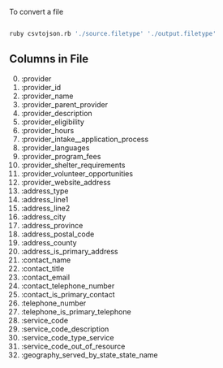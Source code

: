 
To convert a file 

```bash

ruby csvtojson.rb './source.filetype' './output.filetype'

```

## Columns in File 
0. :provider
1. :provider_id
2. :provider_name
3. :provider_parent_provider
4. :provider_description
5. :provider_eligibility
6. :provider_hours
7. :provider_intake__application_process
8. :provider_languages
9. :provider_program_fees
10. :provider_shelter_requirements
11. :provider_volunteer_opportunities
12. :provider_website_address
13. :address_type
14. :address_line1
15. :address_line2
16. :address_city
17. :address_province
18. :address_postal_code
19. :address_county
20. :address_is_primary_address
21. :contact_name
22. :contact_title
23. :contact_email
24. :contact_telephone_number
25. :contact_is_primary_contact
26. :telephone_number
27. :telephone_is_primary_telephone
28. :service_code
29. :service_code_description
30. :service_code_type_service
31. :service_code_out_of_resource
32. :geography_served_by_state_state_name
